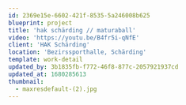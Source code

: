 ```yaml
---
id: 2369e15e-6602-421f-8535-5a246008b625
blueprint: project
title: 'hak schärding // maturaball'
video: 'https://youtu.be/B4fr5i-qNfE'
client: 'HAK Schärding'
location: 'Bezirssporthalle, Schärding'
template: work-detail
updated_by: 3b1835fb-f772-46f8-877c-2057921937cd
updated_at: 1680285613
thumbnail:
  - maxresdefault-(2).jpg
---
```

